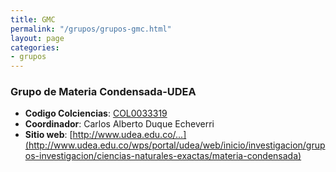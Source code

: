 ```yaml
---
title: GMC
permalink: "/grupos/grupos-gmc.html"
layout: page
categories:
- grupos
---
```


### Grupo de Materia Condensada-UDEA 
* __Codigo Colciencias__: [COL0033319](http://scienti.colciencias.gov.co:8085/gruplac/jsp/visualiza/visualizagr.jsp?nro=00000000001544)
* __Coordinador__: Carlos Alberto Duque Echeverri
* __Sitio web__: [http://www.udea.edu.co/...](http://www.udea.edu.co/wps/portal/udea/web/inicio/investigacion/grupos-investigacion/ciencias-naturales-exactas/materia-condensada)
